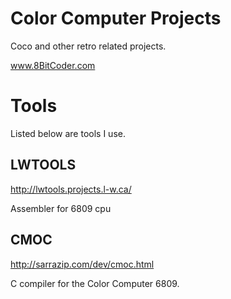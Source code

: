 # Color Computer Projects

Coco and other retro related projects. 

www.8BitCoder.com

# Tools
Listed below are tools I use.

## LWTOOLS
<http://lwtools.projects.l-w.ca/>

Assembler for 6809 cpu

## CMOC
<http://sarrazip.com/dev/cmoc.html>

C compiler for the Color Computer 6809.



